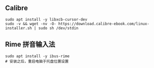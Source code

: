 ## Calibre

```shell
sudo apt install -y libxcb-cursor-dev
sudo -v && wget -nv -O- https://download.calibre-ebook.com/linux-installer.sh | sudo sh /dev/stdin
```

## Rime 拼音输入法

```shell
sudo apt install -y ibus-rime
# 安装之后，重启电脑于托盘位置设置
```